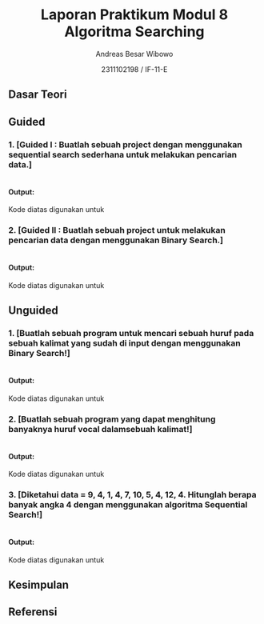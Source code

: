 # <h1 align="center">Laporan Praktikum Modul 8 Algoritma Searching</h1>

<p align="center">Andreas Besar Wibowo</p>
<p align="center">2311102198 / IF-11-E</p>

## Dasar Teori

## Guided
### 1. [Guided I : Buatlah sebuah project dengan menggunakan sequential search sederhana untuk melakukan pencarian data.]
```C++

```
#### Output:

Kode diatas digunakan untuk

### 2. [Guided II : Buatlah sebuah project untuk melakukan pencarian data dengan menggunakan Binary Search.]
```C++

```
#### Output:

Kode diatas digunakan untuk

## Unguided
### 1. [Buatlah sebuah program untuk mencari sebuah huruf pada sebuah kalimat yang sudah di input dengan menggunakan Binary Search!]
```C++

```
#### Output:

Kode diatas digunakan untuk

### 2. [Buatlah sebuah program yang dapat menghitung banyaknya huruf vocal dalamsebuah kalimat!]
```C++

```
#### Output:

Kode diatas digunakan untuk

### 3. [Diketahui data = 9, 4, 1, 4, 7, 10, 5, 4, 12, 4. Hitunglah berapa banyak angka 4 dengan menggunakan algoritma Sequential Search!]
```C++

```
#### Output:

Kode diatas digunakan untuk

## Kesimpulan

## Referensi

